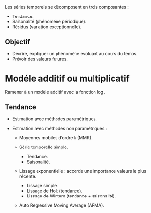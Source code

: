 Les séries temporels se décomposent en trois composantes :

* Tendance. 
* Saisonalité (phénoméne périodique).
* Résidus (variation exceptionnelle).

## Objectif

* Décrire, expliquer un phénomène evoluant au cours du temps.
* Prévoir des valeurs futures.

# Modéle additif ou multiplicatif

Ramener à un modèle additif avec la fonction $\log$.

## Tendance 

* Estimation avec méthodes paramétriques.
* Estimation avec méthodes non paramétriques :

	* Moyennes mobiles d’ordre k (MMK).
	* Série temporelle simple.

		* Tendance.
		* Saisonalité.

	* Lissage exponentielle : accorde une importance valeurs le plus récente.

		* Lissage simple.
		* Lissage de Holt (tendance).
		* Lissage de Winters (tendance + saisonalité).

	* Auto Regressive Moving Average (ARMA).
